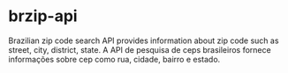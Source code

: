 # brzip-api
Brazilian zip code search API provides information about zip code such as street, city, district, state.
A API de pesquisa de ceps brasileiros fornece informações sobre cep como rua, cidade, bairro e estado.
